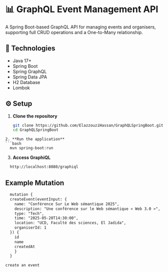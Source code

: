 # 📊 GraphQL Event Management API

A Spring Boot-based GraphQL API for managing events and organisers, supporting full CRUD operations and a One-to-Many relationship.

## 🚀 Technologies
- Java 17+
- Spring Boot
- Spring GraphQL
- Spring Data JPA
- H2 Database
- Lombok

## ⚙️ Setup

1. **Clone the repository**
   ```bash
   git clone https://github.com/ElazzouziHassan/GraphQLSpringBoot.git
   cd GraphQLSpringBoot
  ```
2. **Run the application**
  ```bash 
    mvn spring-boot:run
  ```
3. **Access GraphiQL**
  ```bash
    http://localhost:8080/graphiql
  ```

## Example Mutation
```xml
  mutation {
  createEvent(eventInput: {
    name: "Conférence Sur Le Web sémantique 2025",
    description: "Une conférence sur le Web sémantique « Web 3.0 »",
    type: "Tech",
    time: "2025-05-20T14:30:00",
    location: "UCD, Faculté des sciences, El Jadida",
    organiserId: 1
  }) {
    id
    name
    createdAt
    }
  }
```

`create an event`